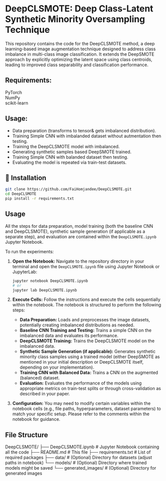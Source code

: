 # DeepCLSMOTE: Deep Class-Latent Synthetic Minority Oversampling Technique

  This repository contains the code for the DeepCLSMOTE method, a deep learning-based image augmentation technique designed to address class imbalance in multi-class image classification. It extends the DeepSMOTE approach by explicitly optimizing the latent space using class centroids, leading to improved class separability and classification performance.

## Requirements:
PyTorch   
NumPy  
scikit-learn  

## Usage:
- Data preparation (transforms to tensor& gets imbalanced distribution).  
- Training Simple CNN with imbalanded dataset without autmentation then testing.  
- Training the DeepCLSMOTE model with imbalanced.   
- Generating synthetic samples based DeepSMOTE trained.  
- Training Simple CNN with balanded dataset then testing.  
- Evaluating the model is repeated via train-test datasets.  

## 🔧 Installation

```bash
git clone https://github.com/FaiHomjandee/DeepCLSMOTE.git
cd DeepCLSMOTE
pip install -r requirements.txt
```
## Usage

All the steps for data preparation, model training (both the baseline CNN and DeepCLSMOTE), synthetic sample generation (if applicable as a separate step), and evaluation are contained within the `DeepCLSMOTE.ipynb` Jupyter Notebook.

To run the experiments:

1.  **Open the Notebook:** Navigate to the repository directory in your terminal and open the `DeepCLSMOTE.ipynb` file using Jupyter Notebook or JupyterLab:

    ```bash
    jupyter notebook DeepCLSMOTE.ipynb
    # or
    jupyter lab DeepCLSMOTE.ipynb
    ```

2.  **Execute Cells:** Follow the instructions and execute the cells sequentially within the notebook. The notebook is structured to perform the following steps:
    * **Data Preparation:** Loads and preprocesses the image datasets, potentially creating imbalanced distributions as needed.
    * **Baseline CNN Training and Testing:** Trains a simple CNN on the imbalanced data and evaluates its performance.
    * **DeepCLSMOTE Training:** Trains the DeepCLSMOTE model on the imbalanced data.
    * **Synthetic Sample Generation (if applicable):** Generates synthetic minority class samples using a trained model (either DeepSMOTE as mentioned in your initial description or DeepCLSMOTE itself, depending on your implementation).
    * **Training CNN with Balanced Data:** Trains a CNN on the augmented (balanced) dataset.
    * **Evaluation:** Evaluates the performance of the models using appropriate metrics on train-test splits or through cross-validation as described in your paper.

3.  **Configuration:** You may need to modify certain variables within the notebook cells (e.g., file paths, hyperparameters, dataset parameters) to match your specific setup. Please refer to the comments within the notebook for guidance.

## File Structure
DeepCLSMOTE/
├── DeepCLSMOTE.ipynb     # Jupyter Notebook containing all the code
├── README.md            # This file
├── requirements.txt     # List of required packages
├── data/                  # (Optional) Directory for datasets (adjust paths in notebook)
└── models/                 # (Optional) Directory where trained models might be saved
└── generated_images/       # (Optional) Directory for generated images
